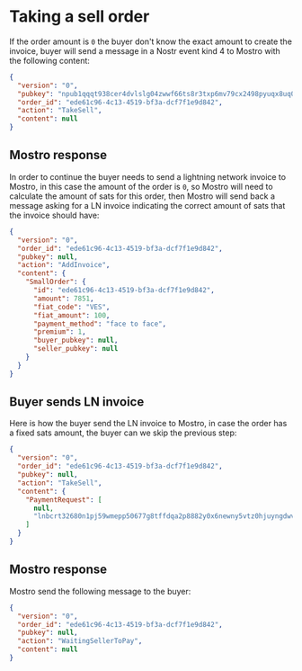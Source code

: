 # Taking a sell order

If the order amount is `0` the buyer don't know the exact amount to create the invoice, buyer will send a message in a Nostr event kind 4 to Mostro with the following content:

```json
{
  "version": "0",
  "pubkey": "npub1qqqt938cer4dvlslg04zwwf66ts8r3txp6mv79cx2498pyuqx8uq0c7qkj",
  "order_id": "ede61c96-4c13-4519-bf3a-dcf7f1e9d842",
  "action": "TakeSell",
  "content": null
}
```

## Mostro response

In order to continue the buyer needs to send a lightning network invoice to Mostro, in this case the amount of the order is `0`, so Mostro will need to calculate the amount of sats for this order, then Mostro will send back a message asking for a LN invoice indicating the correct amount of sats that the invoice should have:

```json
{
  "version": "0",
  "order_id": "ede61c96-4c13-4519-bf3a-dcf7f1e9d842",
  "pubkey": null,
  "action": "AddInvoice",
  "content": {
    "SmallOrder": {
      "id": "ede61c96-4c13-4519-bf3a-dcf7f1e9d842",
      "amount": 7851,
      "fiat_code": "VES",
      "fiat_amount": 100,
      "payment_method": "face to face",
      "premium": 1,
      "buyer_pubkey": null,
      "seller_pubkey": null
    }
  }
}
```

## Buyer sends LN invoice

Here is how the buyer send the LN invoice to Mostro, in case the order has a fixed sats amount, the buyer can we skip the previous step:

```json
{
  "version": "0",
  "order_id": "ede61c96-4c13-4519-bf3a-dcf7f1e9d842",
  "pubkey": null,
  "action": "TakeSell",
  "content": {
    "PaymentRequest": [
      null,
      "lnbcrt32680n1pj59wmepp50677g8tffdqa2p8882y0x6newny5vtz0hjuyngdwv226nanv4uzsdqqcqzzsxqyz5vqsp5skn973360gp4yhlpmefwvul5hs58lkkl3u3ujvt57elmp4zugp4q9qyyssqw4nzlr72w28k4waycf27qvgzc9sp79sqlw83j56txltz4va44j7jda23ydcujj9y5k6k0rn5ms84w8wmcmcyk5g3mhpqepf7envhdccp72nz6e"
    ]
  }
}
```

## Mostro response

Mostro send the following message to the buyer:

```json
{
  "version": "0",
  "order_id": "ede61c96-4c13-4519-bf3a-dcf7f1e9d842",
  "pubkey": null,
  "action": "WaitingSellerToPay",
  "content": null
}
```
